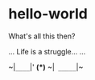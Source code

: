 # hello-world
What's all this then?

...
Life is a struggle...
...

~|` ____ `|' ____(*)____ ~|` _____`|~
